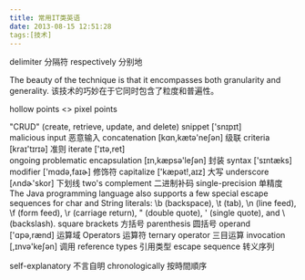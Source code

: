 ```yaml
---
title: 常用IT类英语
date: 2013-08-15 12:51:28
tags:[技术]
---
```


delimiter 分隔符
respectively 分别地

The beauty of the technique is that it encompasses both granularity and generality.
该技术的巧妙在于它同时包含了粒度和普遍性。

hollow points <> pixel points

"CRUD" (create, retrieve, update, and delete)
snippet ['snɪpɪt]  
malicious input 恶意输入
concatenation [kɑn,kætə'neʃən] 级联
criteria [kraɪ'tɪrɪə]  准则
iterate ['ɪtə,ret]  
ongoing   problematic
encapsulation [ɪn,kæpsə'leʃən] 封装
syntax ['sɪntæks]  
modifier ['mɑdə,faɪɚ] 修饰符
capitalize ['kæpət!,aɪz] 大写
underscore [ʌndɚ'skor]  下划线
two's complement 二进制补码
single-precision 单精度 
The Java programming language also supports a few special escape sequences for char and String literals: \b (backspace), \t (tab), \n (line feed), \f (form feed), \r (carriage return), \" (double quote), \' (single quote), and \\ (backslash).
square brackets 方括号
parenthesis 圆括号
operand ['ɑpə,rænd] 运算域
Operators 运算符
ternary operator 三目运算
invocation [,ɪnvə'keʃən] 调用
reference types 引用类型
escape sequence 转义序列

self-explanatory 不言自明
chronologically 按時間順序


